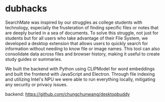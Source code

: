 # dubhacks

SearchMate was inspired by our struggles as college students with technology, especially the frusteration of finding specific files or notes that are deeply buried in a sea of documents. To solve this struggle, not just for students but for all users who take advantage of their File System, we developed a desktop extension that allows users to quickly search for information without needing to know file or image names. This tool can also consolidate data across files and browser history, making it useful to create study guides or summaries.

We built the backend with Python using CLIPModel for word embeddings and built the frontend with JavaScript and Electron. Through file indexing and utilizing Intel's NPU we were able to run everything locally, mitigating any security or privacy issues.


backend: https://github.com/chungchunwang/desktopbuddy

